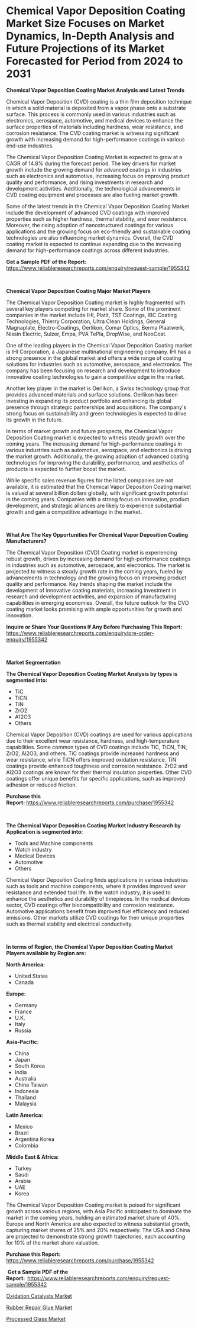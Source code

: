 <p><h1>Chemical Vapor Deposition Coating Market Size Focuses on Market Dynamics, In-Depth Analysis and Future Projections of its Market Forecasted for Period from 2024 to 2031</h1></p><p><strong>Chemical Vapor Deposition Coating Market Analysis and Latest Trends</strong></p>
<p><p>Chemical Vapor Deposition (CVD) coating is a thin film deposition technique in which a solid material is deposited from a vapor phase onto a substrate surface. This process is commonly used in various industries such as electronics, aerospace, automotive, and medical devices to enhance the surface properties of materials including hardness, wear resistance, and corrosion resistance. The CVD coating market is witnessing significant growth with increasing demand for high-performance coatings in various end-use industries.</p><p>The Chemical Vapor Deposition Coating Market is expected to grow at a CAGR of 14.8% during the forecast period. The key drivers for market growth include the growing demand for advanced coatings in industries such as electronics and automotive, increasing focus on improving product quality and performance, and rising investments in research and development activities. Additionally, the technological advancements in CVD coating equipment and processes are also fueling market growth.</p><p>Some of the latest trends in the Chemical Vapor Deposition Coating Market include the development of advanced CVD coatings with improved properties such as higher hardness, thermal stability, and wear resistance. Moreover, the rising adoption of nanostructured coatings for various applications and the growing focus on eco-friendly and sustainable coating technologies are also influencing market dynamics. Overall, the CVD coating market is expected to continue expanding due to the increasing demand for high-performance coatings across different industries.</p></p>
<p><strong>Get a Sample PDF of the Report:&nbsp;</strong> <a href="https://www.reliableresearchreports.com/enquiry/request-sample/1955342">https://www.reliableresearchreports.com/enquiry/request-sample/1955342</a></p>
<p>&nbsp;</p>
<p><strong>Chemical Vapor Deposition Coating Major Market Players</strong></p>
<p><p>The Chemical Vapor Deposition Coating market is highly fragmented with several key players competing for market share. Some of the prominent companies in the market include IHI, Platit, TST Coatings, IBC Coating Technologies, Thierry Corporation, Ultra Clean Holdings, General Magnaplate, Electro-Coatings, Oerlikon, Comar Optics, Berma Plaatwerk, Nissin Electric, Sulzer, Empa, PVA TePla, DropWise, and NeoCoat.</p><p>One of the leading players in the Chemical Vapor Deposition Coating market is IHI Corporation, a Japanese multinational engineering company. IHI has a strong presence in the global market and offers a wide range of coating solutions for industries such as automotive, aerospace, and electronics. The company has been focusing on research and development to introduce innovative coating technologies to gain a competitive edge in the market.</p><p>Another key player in the market is Oerlikon, a Swiss technology group that provides advanced materials and surface solutions. Oerlikon has been investing in expanding its product portfolio and enhancing its global presence through strategic partnerships and acquisitions. The company's strong focus on sustainability and green technologies is expected to drive its growth in the future.</p><p>In terms of market growth and future prospects, the Chemical Vapor Deposition Coating market is expected to witness steady growth over the coming years. The increasing demand for high-performance coatings in various industries such as automotive, aerospace, and electronics is driving the market growth. Additionally, the growing adoption of advanced coating technologies for improving the durability, performance, and aesthetics of products is expected to further boost the market.</p><p>While specific sales revenue figures for the listed companies are not available, it is estimated that the Chemical Vapor Deposition Coating market is valued at several billion dollars globally, with significant growth potential in the coming years. Companies with a strong focus on innovation, product development, and strategic alliances are likely to experience substantial growth and gain a competitive advantage in the market.</p></p>
<p>&nbsp;</p>
<p><strong>What Are The Key Opportunities For Chemical Vapor Deposition Coating Manufacturers?</strong></p>
<p><p>The Chemical Vapor Deposition (CVD) Coating market is experiencing robust growth, driven by increasing demand for high-performance coatings in industries such as automotive, aerospace, and electronics. The market is projected to witness a steady growth rate in the coming years, fueled by advancements in technology and the growing focus on improving product quality and performance. Key trends shaping the market include the development of innovative coating materials, increasing investment in research and development activities, and expansion of manufacturing capabilities in emerging economies. Overall, the future outlook for the CVD coating market looks promising with ample opportunities for growth and innovation.</p></p>
<p><strong>Inquire or Share Your Questions If Any Before Purchasing This Report:</strong> <a href="https://www.reliableresearchreports.com/enquiry/pre-order-enquiry/1955342">https://www.reliableresearchreports.com/enquiry/pre-order-enquiry/1955342</a></p>
<p>&nbsp;</p>
<p><strong>Market Segmentation</strong></p>
<p><strong>The Chemical Vapor Deposition Coating Market Analysis by types is segmented into:</strong></p>
<p><ul><li>TiC</li><li>TiCN</li><li>TiN</li><li>ZrO2</li><li>A12O3</li><li>Others</li></ul></p>
<p><p>Chemical Vapor Deposition (CVD) coatings are used for various applications due to their excellent wear resistance, hardness, and high-temperature capabilities. Some common types of CVD coatings include TiC, TiCN, TiN, ZrO2, Al2O3, and others. TiC coatings provide increased hardness and wear resistance, while TiCN offers improved oxidation resistance. TiN coatings provide enhanced toughness and corrosion resistance. ZrO2 and Al2O3 coatings are known for their thermal insulation properties. Other CVD coatings offer unique benefits for specific applications, such as improved adhesion or reduced friction.</p></p>
<p><strong>Purchase this Report:&nbsp;</strong><a href="https://www.reliableresearchreports.com/purchase/1955342">https://www.reliableresearchreports.com/purchase/1955342</a></p>
<p>&nbsp;</p>
<p><strong>The Chemical Vapor Deposition Coating Market Industry Research by Application is segmented into:</strong></p>
<p><ul><li>Tools and Machine components</li><li>Watch industry</li><li>Medical Devices</li><li>Automotive</li><li>Others</li></ul></p>
<p><p>Chemical Vapor Deposition Coating finds applications in various industries such as tools and machine components, where it provides improved wear resistance and extended tool life. In the watch industry, it is used to enhance the aesthetics and durability of timepieces. In the medical devices sector, CVD coatings offer biocompatibility and corrosion resistance. Automotive applications benefit from improved fuel efficiency and reduced emissions. Other markets utilize CVD coatings for their unique properties such as thermal stability and electrical conductivity.</p></p>
<p>&nbsp;</p>
<p><strong>In terms of Region, the Chemical Vapor Deposition Coating Market Players available by Region are:</strong></p>
<p>
    <p> <strong> North America: </strong>
        <ul>
            <li>United States</li>
            <li>Canada</li>
        </ul>
        </p> 
    <p> <strong> Europe: </strong>
        <ul>
            <li>Germany</li>
            <li>France</li>
            <li>U.K.</li>
            <li>Italy</li>
            <li>Russia</li>
        </ul>
        </p> 
    <p> <strong> Asia-Pacific: </strong>
        <ul>
            <li>China</li>
            <li>Japan</li>
            <li>South Korea</li>
            <li>India</li>
            <li>Australia</li>
            <li>China Taiwan</li>
            <li>Indonesia</li>
            <li>Thailand</li>
            <li>Malaysia</li>
        </ul>
        </p> 
    <p> <strong> Latin America: </strong>
        <ul>
            <li>Mexico</li>
            <li>Brazil</li>
            <li>Argentina Korea</li>
            <li>Colombia</li>
        </ul>
        </p> 
    <p> <strong> Middle East & Africa: </strong>
        <ul>
            <li>Turkey</li>
            <li>Saudi</li>
            <li>Arabia</li>
            <li>UAE</li>
            <li>Korea</li>
        </ul>
    </p>
    </p>
<p><p>The Chemical Vapor Deposition Coating market is poised for significant growth across various regions, with Asia Pacific anticipated to dominate the market in the coming years, holding an estimated market share of 40%. Europe and North America are also expected to witness substantial growth, capturing market shares of 25% and 20% respectively. The USA and China are projected to demonstrate strong growth trajectories, each accounting for 10% of the market share valuation.</p></p>
<p><strong>Purchase this Report: </strong><a href="https://www.reliableresearchreports.com/purchase/1955342">https://www.reliableresearchreports.com/purchase/1955342</a></p>
<p>&nbsp;<strong>Get a Sample PDF of the Report:&nbsp;&nbsp;</strong><a href="https://www.reliableresearchreports.com/enquiry/request-sample/1955342">https://www.reliableresearchreports.com/enquiry/request-sample/1955342</a></p>
<p><strong></strong></p>
<p><p><a href="https://github.com/angelajermaine/Market-Research-Report-List-2/blob/main/oxidation-catalysts-market.md">Oxidation Catalysts Market</a></p><p><a href="https://github.com/beatblasta/Market-Research-Report-List-2/blob/main/rubber-repair-glue-market.md">Rubber Repair Glue Market</a></p><p><a href="https://github.com/shotows/Market-Research-Report-List-1/blob/main/processed-glass-market.md">Processed Glass Market</a></p></p>